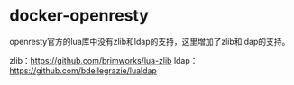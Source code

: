 # docker-openresty

openresty官方的lua库中没有zlib和ldap的支持，这里增加了zlib和ldap的支持。

zlib：https://github.com/brimworks/lua-zlib
ldap：https://github.com/bdellegrazie/lualdap
